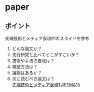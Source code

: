 # paper  
## ポイント
 先端技術とメディア表現#1のスライドを参考
1. どんな論文か？
2. 先行研究と比べてどこがすごいか？
3. 技術や手法の要点は？
4. 検証方法は？
5. 議論はあるか？
6. 次に読むべき論文は？  
[先端技術とメディア表現1 #FTMA15]()
